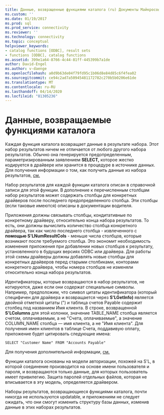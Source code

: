 ```yaml
---
title: Данные, возвращенные функциями каталога (ru) Документы Майкрософт
ms.custom: ''
ms.date: 01/19/2017
ms.prod: sql
ms.prod_service: connectivity
ms.reviewer: ''
ms.technology: connectivity
ms.topic: conceptual
helpviewer_keywords:
- catalog functions [ODBC], result sets
- functions [ODBC], catalog functions
ms.assetid: 399e1a64-8766-4c44-81ff-445399b7a1de
author: David-Engel
ms.author: v-daenge
ms.openlocfilehash: a0d9b63de04f79fd95c1b06d8e84d85c6f4fea02
ms.sourcegitcommit: ce94c2ad7a50945481172782c270b5b0206e61de
ms.translationtype: MT
ms.contentlocale: ru-RU
ms.lasthandoff: 04/14/2020
ms.locfileid: "81305236"
---
```

# <a name="data-returned-by-catalog-functions"></a>Данные, возвращаемые функциями каталога
Каждая функция каталога возвращает данные в результате набора. Этот набор результатов ничем не отличается от любого другого набора результатов. Обычно она генерируется предопределенным, параметризированным заявлением **SELECT,** которое жестко кодируется в драйвере или хранится в процедуре в источнике данных. Для получения информации о том, как получить данные из набора результатов, [см.](../../../odbc/reference/develop-app/was-a-result-set-created.md)  
  
 Набор результатов для каждой функции каталога описан в справочной записи для этой функции. В дополнение к перечисленным столбцам набор результатов может содержать столбцы для конкретных драйверов после последнего предопределенного столбца. Эти столбцы (если таковые имеются) описаны в документации водителя.  
  
 Приложения должны связывать столбцы, кондитативные по конкретному драйверу, относительно конца набора результатов. То есть, они должны вычислить количество столбца конкретного драйвера, так как число последнего столбца - извлеченного с **помощью S'LNumResultCols** - меньше числа столбцов, которые возникают после требуемого столбца. Это экономит необходимость изменения приложения при добавлении новых столбцов к результату, установленного в будущих версиях ODBC или драйвера. Для работы этой схемы драйверы должны добавлять новые столбцы для конкретных драйверов перед старыми столбиками, конторами конкретного драйвера, чтобы номера столбцов не изменяли относительно конца набора результатов.  
  
 Идентификаторы, которые возвращаются в набор результатов, не котируются, даже если они содержат специальные символы. Например, предположим, что символ цитаты идентификатора (который специфичен для драйвера и возвращается через **S'LGetInfo)** является двойной отметкой цитаты (") и таблица счетов Payable содержит столбец под названием Имя клиента. В строке, возвращенной **S'LColumns** для этой колонки, значение TABLE_NAME столбца является счетом, оплачиваемым, а не "Счета, оплачиваемые", а значение COLUMN_NAME столбца — имя клиента, а не "Имя клиента". Для получения имен клиентов в таблице Счета, поддавивую оплату, приложение будет цитировать следующие имена:  
  
```  
SELECT "Customer Name" FROM "Accounts Payable"  
```  
  
 Для получения дополнительной информации, [см.](../../../odbc/reference/develop-app/quoted-identifiers.md)  
  
 Функции каталога основаны на модели авторизации, похожей на S'L, в которой соединение производится на основе имени пользователя и пароля, и возвращаются только данные, для которых пользователь имеет привилегию. Защита паролей отдельных файлов, которая не вписывается в эту модель, определяется драйвером.  
  
 Наборы результатов, возвращающиеся функциями каталога, почти никогда не используются updatable, и приложениям не следует ожидать, что они смогут изменить структуру базы данных, изменив данные в этих наборах результатов.
